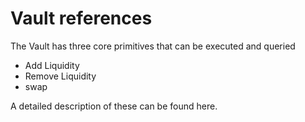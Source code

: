 # Vault references

The Vault has three core primitives that can be executed and queried

- Add Liquidity
- Remove Liquidity
- swap

A detailed description of these can be found here.

